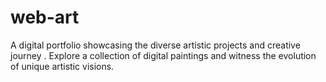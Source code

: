 # web-art
A digital portfolio showcasing the diverse artistic projects and creative journey . Explore a collection of  digital paintings and witness the evolution of unique artistic visions. 
